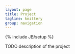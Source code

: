 ```yaml
---
layout: page
title: Project
tagline: knittery
group: navigation
---
```

{% include JB/setup %}

TODO description of the project